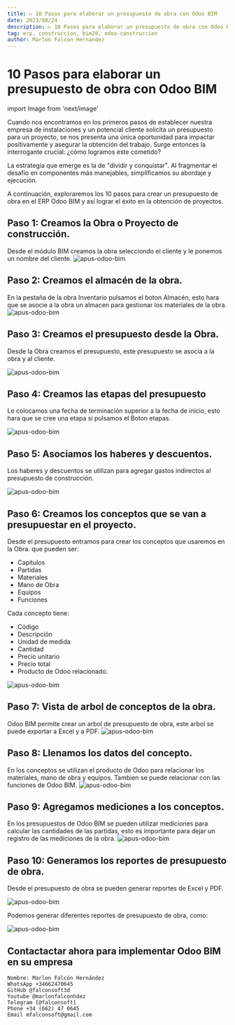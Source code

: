 ```yaml
---
title: ▷ 10 Pasos para elaborar un presupuesto de obra con Odoo BIM
date: 2023/08/24
description: ▷ 10 Pasos para elaborar un presupuesto de obra con Odoo BIM
tag: erp, construccion, bim20, odoo-construccion
author: Marlon Falcon Hernandez
---
```


# 10 Pasos para elaborar un presupuesto de obra con Odoo BIM
import Image from 'next/image'

Cuando nos encontramos en los primeros pasos de establecer nuestra empresa de instalaciones y un potencial cliente solicita un presupuesto para un proyecto, se nos presenta una única oportunidad para impactar positivamente y asegurar la obtención del trabajo. Surge entonces la interrogante crucial: ¿cómo logramos este cometido?

La estrategia que emerge es la de "dividir y conquistar". Al fragmentar el desafío en componentes más manejables, simplificamos su abordaje y ejecución.

A continuación, exploraremos los 10 pasos para crear un presupuesto de obra en el ERP Odoo BIM y así lograr el éxito en la obtención de proyectos.


## Paso 1: Creamos la Obra o Proyecto de construcción.
Desde el módulo BIM creamos la obra selecciondo el cliente y le ponemos un nombre del cliente.
<Image
  src="/images/bim20/10-pasos-bim-01.png"
  alt="apus-odoo-bim"
  width={1649}
  height={868}
  priority
  className="next-image"
/>

## Paso 2: Creamos el almacén de la obra.
En la pestaña de la obra Inventario pulsamos el boton Almacén, esto hara que se asocie a la obra un almacen para gestionar los materiales de la obra.
<Image
  src="/images/bim20/10-pasos-bim-02.png"
  alt="apus-odoo-bim"
  width={1659}
  height={861}
  priority
  className="next-image"
/>

## Paso 3: Creamos el presupuesto desde la Obra.
Desde la Obra creamos el presupuesto, este presupuesto se asocia a la obra y al cliente.

<Image
  src="/images/bim20/10-pasos-bim-03.png"
  alt="apus-odoo-bim"
  width={1482}
  height={801}
  priority
  className="next-image"
/>

## Paso 4: Creamos las etapas del presupuesto
Le colocamos una fecha de terminación superior a la fecha de inicio, esto hara que se cree una etapa si pulsamos el Boton etapas.

<Image
  src="/images/bim20/10-pasos-bim-04.png"
  alt="apus-odoo-bim"
  width={1495}
  height={750}
  priority
  className="next-image"
/>

## Paso 5: Asociamos los haberes y descuentos.
Los haberes y descuentos se utilizan para agregar gastos indirectos al presupuesto de construcción.

<Image
  src="/images/bim20/10-pasos-bim-05.png"
  alt="apus-odoo-bim"
  width={1495}
  height={856}
  priority
  className="next-image"
/>

## Paso 6: Creamos los conceptos que se van a presupuestar en el proyecto.
Desde el presupuesto entramos para crear los conceptos que usaremos en la Obra. que pueden ser:
* Capítulos
* Partidas
* Materiales
* Mano de Obra
* Equipos
* Funciones

Cada concepto tiene:
* Código
* Descripción
* Unidad de medida
* Cantidad
* Precio unitario
* Precio total
* Producto de Odoo relacionado.

<Image
  src="/images/bim20/10-pasos-bim-06.png"
  alt="apus-odoo-bim"
  width={1504}
  height={864}
  priority
  className="next-image"
/>


## Paso 7: Vista de arbol de conceptos de la obra.
Odoo BIM permite crear un arbol de presupuesto de obra, este arbol se puede exportar a Excel y a PDF.
<Image
  src="/images/bim20/10-pasos-bim-07.png"
  alt="apus-odoo-bim"
  width={1497}
  height={808}
  priority
  className="next-image"
/>

## Paso 8: Llenamos los datos del concepto.
En los conceptos se utilizan el producto de Odoo para relacionar los materiales, mano de obra y equipos. Tambien se puede relacionar con las funciones de Odoo BIM.
<Image
  src="/images/bim20/10-pasos-bim-08.png"
  alt="apus-odoo-bim"
  width={1472}
  height={850}
  priority
  className="next-image"
/>

## Paso 9: Agregamos mediciones a los conceptos.
En los presupuestos de Odoo BIM se pueden utilizar mediciones para calcular las cantidades de las partidas, esto es importante para dejar un registro de las mediciones de la obra.
<Image
  src="/images/bim20/10-pasos-bim-09.png"
  alt="apus-odoo-bim"
  width={1497}
  height={862}
  priority
  className="next-image"
/>


## Paso 10: Generamos los reportes de presupuesto de obra.
Desde el presupuesto de obra se pueden generar reportes de Excel y PDF.

<Image
  src="/images/bim20/10-pasos-bim-10.png"
  alt="apus-odoo-bim"
  width={1467}
  height={848}
  priority
  className="next-image"
/>

Podemos generar diferentes reportes de presupuesto de obra, como:

<Image
  src="/images/bim20/10-pasos-bim-11.png"
  alt="apus-odoo-bim"
  width={1296}
  height={677}
  priority
  className="next-image"
/>

## Contactactar ahora para implementar Odoo BIM en su empresa
```
Nombre: Marlon Falcón Hernández
WhatsApp +34662470645
GitHub @falconsoft3d
Youtube @marlonfalconhdez
Telegram [@falconsoft]
Phone +34 (662) 47 0645
Email mfalconsoft@gmail.com
```